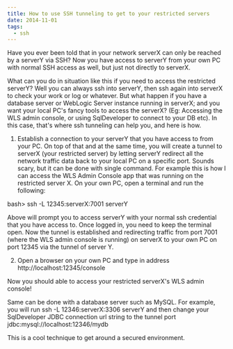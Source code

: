 ```yaml
---
title: How to use SSH tunneling to get to your restricted servers
date: 2014-11-01
tags:
  - ssh
---
```

Have you ever been told that in your network serverX can only be reached by a serverY via SSH? Now you have access to serverY from your own PC with normal SSH access as well, but just not directly to serverX.

What can you do in situation like this if you need to access the restricted serverY? Well you can always ssh into serverY, then ssh again into serverX to check your work or log or whatever. But what happen if you have a database server or WebLogic Server instance running in serverX; and you want your local PC's fancy tools to access the serverX? (Eg: Accessing the WLS admin console, or using SqlDeveloper to connect to your DB etc). In this case, that's where ssh tunneling can help you, and here is how.

 1. Establish a connection to your serverY that you have access to from your PC. On top of that and at the same time, you will create a tunnel to serverX (your restricted server) by letting serverY redirect all the network traffic data back to your local PC on a specific port. Sounds scary, but it can be done with single command. For example this is how I can access the WLS Admin Console app that was running on the restricted server X. On your own PC, open a terminal and run the following:

bash> ssh -L 12345:serverX:7001 serverY

Above will prompt you to access serverY with your normal ssh credential that you have access to. Once logged in, you need to keep the terminal open. Now the tunnel is established and redirecting traffic from port 7001 (where the WLS admin console is running) on serverX to your own PC on port 12345 via the tunnel of server Y.

2. Open a browser on your own PC and type in address http://localhost:12345/console

Now you should able to access your restricted serverX's WLS admin console!

Same can be done with a database server such as MySQL. For example, you will run  ssh -L 12346:serverX:3306 serverY and then change your SqlDeveloper JDBC connection url string to the tunnel port jdbc:mysql://localhost:12346/mydb

This is a cool technique to get around a secured environment.